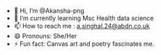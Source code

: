 - 👋 Hi, I’m @Akansha-png
- 🌱 I’m currently learning Msc Health data science
- 📫 How to reach me : a.singhal.24@abdn.co.uk
- 😄 Pronouns: She/Her
- ⚡ Fun fact: Canvas art and poetry fascinates me. 

<!---
Akansha-png/Akansha-png is a ✨ special ✨ repository because its `README.md` (this file) appears on your GitHub profile.
You can click the Preview link to take a look at your changes.
--->

